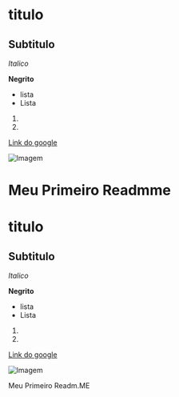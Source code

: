 # titulo
## Subtitulo

*Italico*

**Negrito**

- lista
- Lista

1) 
2)  

[Link do google](google.com)

![Imagem](https://github.blog/wp-content/uploads/2023/01/1200x640-2.png?fit=1200%2C640)

Meu Primeiro Readmme
=======
# titulo
## Subtitulo

*Italico*

**Negrito**

- lista
- Lista

1) 
2)  

[Link do google](google.com)

![Imagem](https://github.blog/wp-content/uploads/2023/01/1200x640-2.png?fit=1200%2C640)

Meu Primeiro Readm.ME
